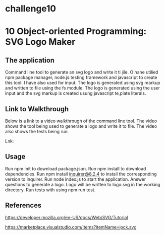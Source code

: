 # challenge10
# 10 Object-oriented Programming: SVG Logo Maker

## The application

Command line tool to generate an svg logo and write it ti jile. O hane utilied npm package manager, node.js testing framework and javascript to create this tool. I have also used for input. The logo is generated using svg markup and written to file using the fs module. The logo is generated using the user input and the svg markup is created usung javascript te,plate literals.

## Link to Walkthrough

Below is a link to a video walkthrough of the command line tool. The video shows the tool being used to generate a logo and write it to file. The video also shows the tests being run.

Lnk: 

## Usage

Run npm init to download package.json.
Run npm install to download dependencies.
Run npm install inquirer@8.2.4 to install the corresponding version to inquirer.
Run node index.js to start the application.
  Answer questions to generate a logo.
  Logo will be written to logo.svg in the working directory.
Run tests with using npm run test.

## References

https://developer.mozilla.org/en-US/docs/Web/SVG/Tutorial

https://marketplace.visualstudio.com/items?itemName=jock.svg

